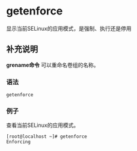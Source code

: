 #  getenforce

显示当前SELinux的应用模式，是强制、执行还是停用

##  补充说明

**grename命令** 可以重命名卷组的名称。

###  语法

    
    
    getenforce
    

###  例子

查看当前SELinux的应用模式。

    
    
    [root@localhost ~]# getenforce
    Enforcing
    

